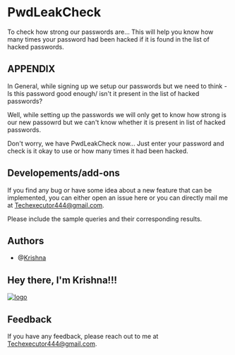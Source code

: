 # PwdLeakCheck
To check how strong our passwords are...
This will help you know how many times your password had been hacked if it is found in the list of hacked passwords.

**APPENDIX**
-----------------------------------------------------------------------------------------------------------------------------------------------------------------------------------

In General, while signing up we setup our passwords but we need to think - Is this password good enough/ isn't it present in the list of hacked passwords?

Well, while setting up the passwords we will only get to know how strong is our new passowrd but we can't know whether it is present in list of hacked passwords.

Don't worry, we have PwdLeakCheck now... Just enter your password and check is it okay to use or how many times it had been hacked.

**Developements/add-ons**
-----------------------------------------------------------------------------------------------------------------------------------------------------------------------------------
If you find any bug or have some idea about a new feature that can be implemented, you can either open an issue here or you can directly mail me at Techexecutor444@gmail.com.

Please include the sample queries and their corresponding results.

**Authors**
-----------------------------------------------------------------------------------------------------------------------------------------------------------------------------------
+ @[Krishna](https://github.com/KrishAleti)

**Hey there, I'm Krishna!!!**
-----------------------------------------------------------------------------------------------------------------------------------------------------------------------------------
[![logo](https://user-images.githubusercontent.com/79400175/133382302-395bc4fc-a684-46a4-8bac-91e1758041be.png)](https://www.linkedin.com/in/krishaleti/)

**Feedback**
-----------------------------------------------------------------------------------------------------------------------------------------------------------------------------------
If you have any feedback, please reach out to me at Techexecutor444@gmail.com.
